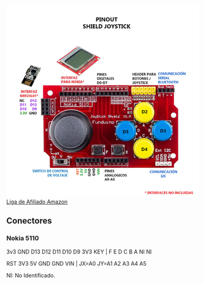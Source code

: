 
![AR0610-Shield-Teclado-Mouse-V2](AR0610-Shield-Teclado-Mouse-V2.jpg)
[Liga de Afiliado Amazon](https://amzn.to/46x2H1U)


## Conectores

### Nokia 5110

3v3 GND D13  D12 D11 D10 D9 3V3  KEY    |   F    E    D    C    B    A   NI   NI




RST  3V3 5V GND  GND  VIN   |    JX=A0     JY=A1    A2   A3    A4    A5

NI: No Identificado.




